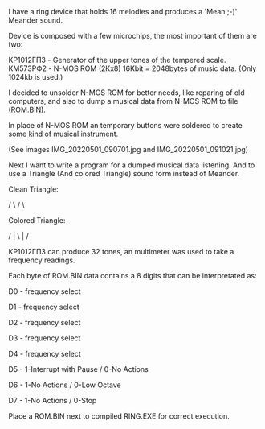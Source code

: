 
 I have a ring device that holds 16 melodies and produces a 'Mean ;-)' Meander sound.

 Device is composed with a few microchips, the most important of them are two:

 КР1012ГП3 -  Generator of the upper tones of the tempered scale.
 КМ573РФ2  -  N-MOS ROM (2Kx8) 16Kbit = 2048bytes of music data. (Only 1024kb is used.)


 I decided to unsolder N-MOS ROM for better needs, like reparing of old computers,
 and also to dump a musical data from N-MOS ROM to file (ROM.BIN).

 In place of N-MOS ROM an temporary buttons were soldered to create some kind of musical instrument.

 (See images IMG_20220501_090701.jpg and IMG_20220501_091021.jpg)


 Next I want to write a program for a dumped musical data listening.
 And to use a Triangle (And colored Triangle) sound form instead of Meander.

 Clean Triangle:
 
 / \ / \  
 
 Colored Triangle:
 
 / | \ | /  
 
  
 КР1012ГП3 can produce 32 tones, an multimeter was used to take a frequency readings.


 Each byte of ROM.BIN data contains a 8 digits that can be interpretated as:

 D0 -	frequency select
 
 D1 -	frequency select
 
 D2 -	frequency select
 
 D3 -	frequency select
 
 D4 -	frequency select
 
 D5 -	1-Interrupt with Pause	/	0-No Actions	
 
 D6 -	1-No Actions		/	0-Low Octave
 
 D7 - 1-No Actions		/	0-Stop

 Place a ROM.BIN next to compiled RING.EXE for correct execution.
 
 
